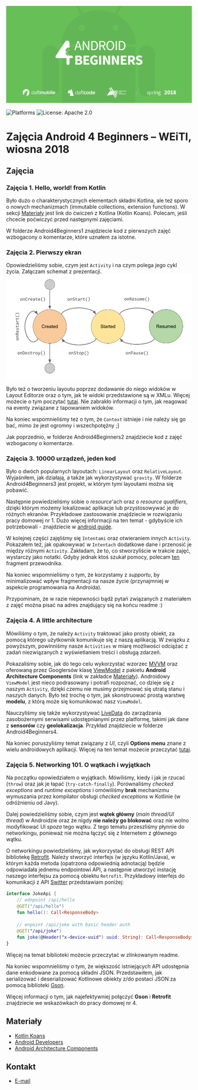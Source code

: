 [![Android 4 Beginners Spring 2018](assets/logo.png)](https://github.com/DaftMobile/android4beginners_2018)

![Platforms](https://img.shields.io/badge/platforms-Android-green.svg)
![License: Apache 2.0](https://img.shields.io/badge/License-Apache%202.0-blue.svg)

# Zajęcia Android 4 Beginners – WEiTI, wiosna 2018

## Zajęcia

### Zajęcia 1. Hello, world! from Kotlin

Było dużo o charakterystycznych elementach składni Kotlina, ale też sporo o nowych mechanizmach (immutable collections, extension functions). W sekcji [Materiały](#Materiały) jest link do ćwiczeń z Kotlina (Kotlin Koans). Polecam, jeśli chcecie poćwiczyć przed następnymi zajęciami.

W folderze Android4Beginners1 znajdziecie kod z pierwszych zajęć wzbogacony o komentarze, które uznałem za istotne.

### Zajęcia 2. Pierwszy ekran

Opowiedzieliśmy sobie, czym jest `Activity` i na czym polega jego cykl życia. Załączam schemat z prezentacji.
![Activity lifecycle](assets/lifecycle.png)

Było też o tworzeniu layoutu poprzez dodawanie do niego widoków w Layout Editorze oraz o tym, jak te widoki przedstawione są w XMLu. Więcej możecie o tym poczytać [tutaj](https://developer.android.com/training/basics/firstapp/building-ui.html). Nie zabrakło informacji o tym, jak reagować na eventy związane z tapowaniem widoków. 

Na koniec wspomnieliśmy też o tym, że `Context` istnieje i nie należy się go bać, mimo że jest ogromny i wszechpotężny ;]

Jak poprzednio, w folderze Android4Beginners2 znajdziecie kod z zajęć wzbogacony o komentarze.

### Zajęcia 3. 10000 urządzeń, jeden kod

Było o dwóch popularnych layoutach: `LinearLayout` oraz `RelativeLayout`. Wyjaśniłem, jak działają, a także jak wykorzystywać `gravity`. W folderze Android4Beginners3 jest projekt, w którym tymi layoutami można się pobawić.

Następnie powiedzieliśmy sobie o *resource*'ach oraz o *resource qualifiers*, dzięki którym możemy lokalizować aplikacje lub przystosowywać je do różnych ekranów. Przykładowe zastosowanie znajdziecie w rozwiązaniu pracy domowej nr 1. Dużo więcej informacji na ten temat - gdybyście ich potrzebowali - znajdziecie w [android guide](https://developer.android.com/guide/topics/resources/index.html).

W kolejnej części zajęliśmy się `Intentami` oraz otwieraniem innych `Activity`. Pokazałem też, jak opakowywać w `Intentach` dodatkowe dane i przenosić je między różnymi `Activity`. Zakładam, że to, co stworzyliście w trakcie zajęć, wystarczy jako notatki. Gdyby jednak ktoś szukał pomocy, polecam [ten](https://developer.android.com/training/basics/firstapp/starting-activity.html#kotlin) fragment przewodnika.

Na koniec wspomnieliśmy o tym, że korzystamy z *supportu*, by minimalizować wpływ fragmentacji na nasze życie (przynajmniej w aspekcie programowania na Androida).

Przypominam, że w razie niepewności bądź pytań związanych z materiałem z zajęć można pisać na adres znajdujący się na końcu readme :)

### Zajęcia 4. A little architecture

Mówiliśmy o tym, że należy `Activity` traktować jako prosty obiekt, za pomocą którego użytkownik komunikuje się z naszą aplikacją. W związku z powyższym, powinniśmy nasze `Activities` w miarę możliwości odciążać z zadań niezwiązanych z wyświetlaniem treści i obsługą zdarzeń.

Pokazaliśmy sobie, jak do tego celu wykorzystać wzorzec [MVVM](https://en.wikipedia.org/wiki/Model%E2%80%93view%E2%80%93viewmodel) oraz oferowaną przez Googlersów klasę [ViewModel](https://developer.android.com/topic/libraries/architecture/viewmodel.html) z pakietu  **Android Architecture Components** (link w zakładce [Materiały](#Materiały)). Androidowy `ViewModel` jest nieco podrasowany i potrafi rozpoznać, co dzieje się z naszym `Activity`, dzięki czemu nie musimy przejmować się utratą stanu i naszych danych. Było też trochę o tym, jak skonstruować prostą warstwę **modelu**, z którą może się komunikować nasz `ViewModel`.

Nauczyliśmy się także wykorzystywać [LiveData](https://developer.android.com/topic/libraries/architecture/livedata.html) do zarządzania zasobożernymi serwisami udostępnianymi przez platformę, takimi jak dane z **sensorów** czy **geolokalizacja**. Przykład znajdziecie w folderze Android4Beginners4.

Na koniec poruszyliśmy temat związany z *UI*, czyli **Options menu** znane z wielu androidowych aplikacji. Więcej na ten temat możecie przeczytać [tutaj](https://developer.android.com/guide/topics/ui/menus.html#options-menu).

### Zajęcia 5. Networking 101. O wątkach i wyjątkach

Na początku opowiedziałem o wyjątkach. Mówiliśmy, kiedy i jak je rzucać (`throw`) oraz jak je łapać (`try-catch-finally`). Porównaliśmy *checked exceptions* and *runtime exceptions* i omówiliśmy **brak** mechanizmu wymuszania przez kompilator obsługi *checked exceptions* w Kotlinie (w odróżnieniu od Javy).

Dalej powiedzieliśmy sobie, czym jest **wątek główny** (*main thread*/*UI thread*) w Androidzie oraz że nigdy **nie należy go blokować** oraz nie wolno modyfikować UI *spoza* tego wątku. Z tego tematu przeszliśmy płynnie do networkingu, ponieważ nie można łączyć się z Internetem z głównego wątku.

O networkingu powiedzieliśmy, jak wykorzystać do obsługi REST API bibliotekę [Retrofit](http://square.github.io/retrofit/). Należy stworzyć interfejs (w języku Kotlin/Java), w którym każda metoda (opatrzona odpowiednią adnotacją) będzie odpowiadała jednemu endpointowi API, a następnie utworzyć instację naszego interfejsu za pomocą obiektu `Retrofit`. Przykładowy interfejs do komunikacji z API [Switter](https://github.com/DaftMobile/switter) przedstawiam poniżej:
```kotlin
interface JokeApi {
    // ednpoint /api/hello
    @GET("/api/hello")
    fun hello(): Call<ResponseBody>

    // enpoint /api/joke with basic header auth
    @GET("/api/joke")
    fun joke(@Header("x-device-uuid") uuid: String): Call<ResponseBody>
}
``` 
Więcej na temat biblioteki możecie przeczytać w zlinkowanym readme.

Na koniec wspomnieliśmy o tym, że większość istniejących API udostępnia dane enkodowane za pomocą składni JSON. Przedstawiłem, jak serializować i deserializować Kotlinowe obiekty z/do postaci JSON za pomocą biblioteki [Gson](https://github.com/google/gson).

Więcej informacji o tym, jak najefektywniej połączyć **Gson** i **Retrofit** znajdziecie we wskazówkach do pracy domowej nr 4.

## Materiały

- [Kotlin Koans](http://kotlinlang.org/docs/tutorials/koans.html)
- [Android Developers](https://developer.android.com/index.html)
- [Android Architecture Components](https://developer.android.com/topic/libraries/architecture/index.html)

## Kontakt

- [E-mail](mailto:konrad.kowalewski@daftcode.pl)
